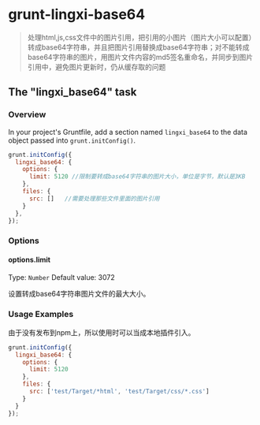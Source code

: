 # grunt-lingxi-base64

> 处理html,js,css文件中的图片引用，把引用的小图片（图片大小可以配置）转成base64字符串，并且把图片引用替换成base64字符串；对不能转成base64字符串的图片，用图片文件内容的md5签名重命名，并同步到图片引用中，避免图片更新时，仍从缓存取的问题


## The "lingxi_base64" task

### Overview
In your project's Gruntfile, add a section named `lingxi_base64` to the data object passed into `grunt.initConfig()`.

```js
grunt.initConfig({
  lingxi_base64: {
    options: {
      limit: 5120 //限制要转成base64字符串的图片大小，单位是字节，默认是3KB
    },
    files: {
      src: []   //需要处理那些文件里面的图片引用
    }
  },
});
```

### Options

#### options.limit
Type: `Number`
Default value: 3072

设置转成base64字符串图片文件的最大大小。

### Usage Examples

由于没有发布到npm上，所以使用时可以当成本地插件引入。

```js
grunt.initConfig({
  lingxi_base64: {
    options: {
      limit: 5120
    },
    files: {
      src: ['test/Target/*html', 'test/Target/css/*.css']
    }
  }
});
```

